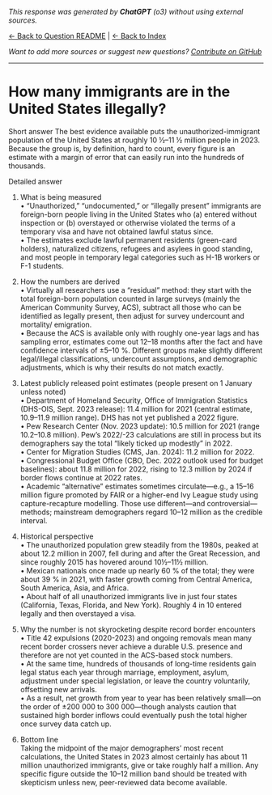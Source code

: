 <!-- 
Generated by: chatgpt
Model: o3
Prompt type: default
Generated at: 2025-06-10T22:01:43.765551
-->

*This response was generated by **ChatGPT** (o3) without using external sources.*

[← Back to Question README](README.md) | [← Back to Index](../README.md)

*Want to add more sources or suggest new questions? [Contribute on GitHub](https://github.com/justinwest/SuggestedSources)*

---

# How many immigrants are in the United States illegally?

Short answer
The best evidence available puts the unauthorized-immigrant population of the United States at roughly 10 ½–11 ½ million people in 2023.  Because the group is, by definition, hard to count, every figure is an estimate with a margin of error that can easily run into the hundreds of thousands.

Detailed answer

1. What is being measured  
   • “Unauthorized,” “undocumented,” or “illegally present” immigrants are foreign-born people living in the United States who (a) entered without inspection or (b) overstayed or otherwise violated the terms of a temporary visa and have not obtained lawful status since.  
   • The estimates exclude lawful permanent residents (green-card holders), naturalized citizens, refugees and asylees in good standing, and most people in temporary legal categories such as H-1B workers or F-1 students.

2. How the numbers are derived  
   • Virtually all researchers use a “residual” method: they start with the total foreign-born population counted in large surveys (mainly the American Community Survey, ACS), subtract all those who can be identified as legally present, then adjust for survey undercount and mortality/ emigration.  
   • Because the ACS is available only with roughly one-year lags and has sampling error, estimates come out 12–18 months after the fact and have confidence intervals of ±5–10 %. Different groups make slightly different legal/illegal classifications, undercount assumptions, and demographic adjustments, which is why their results do not match exactly.

3. Latest publicly released point estimates (people present on 1 January unless noted)  
   • Department of Homeland Security, Office of Immigration Statistics (DHS-OIS, Sept. 2023 release): 11.4 million for 2021 (central estimate, 10.9–11.9 million range). DHS has not yet published a 2022 figure.  
   • Pew Research Center (Nov. 2023 update): 10.5 million for 2021 (range 10.2–10.8 million). Pew’s 2022/-23 calculations are still in process but its demographers say the total “likely ticked up modestly” in 2022.  
   • Center for Migration Studies (CMS, Jan. 2024): 11.2 million for 2022.  
   • Congressional Budget Office (CBO, Dec. 2022 outlook used for budget baselines): about 11.8 million for 2022, rising to 12.3 million by 2024 if border flows continue at 2022 rates.  
   • Academic “alternative” estimates sometimes circulate—e.g., a 15–16 million figure promoted by FAIR or a higher-end Ivy League study using capture-recapture modelling.  Those use different—and controversial—methods; mainstream demographers regard 10–12 million as the credible interval.

4. Historical perspective  
   • The unauthorized population grew steadily from the 1980s, peaked at about 12.2 million in 2007, fell during and after the Great Recession, and since roughly 2015 has hovered around 10½–11½ million.  
   • Mexican nationals once made up nearly 60 % of the total; they were about 39 % in 2021, with faster growth coming from Central America, South America, Asia, and Africa.  
   • About half of all unauthorized immigrants live in just four states (California, Texas, Florida, and New York).  Roughly 4 in 10 entered legally and then overstayed a visa.

5. Why the number is not skyrocketing despite record border encounters  
   • Title 42 expulsions (2020-2023) and ongoing removals mean many recent border crossers never achieve a durable U.S. presence and therefore are not yet counted in the ACS-based stock numbers.  
   • At the same time, hundreds of thousands of long-time residents gain legal status each year through marriage, employment, asylum, adjustment under special legislation, or leave the country voluntarily, offsetting new arrivals.  
   • As a result, net growth from year to year has been relatively small—on the order of ±200 000 to 300 000—though analysts caution that sustained high border inflows could eventually push the total higher once survey data catch up.

6. Bottom line  
Taking the midpoint of the major demographers’ most recent calculations, the United States in 2023 almost certainly has about 11 million unauthorized immigrants, give or take roughly half a million.  Any specific figure outside the 10–12 million band should be treated with skepticism unless new, peer-reviewed data become available.
